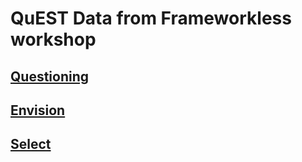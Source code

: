 # QuEST Data from Frameworkless workshop

## [Questioning](https://github.com/frameworkless-movement/manifesto/blob/QuEST/QuEST/Question.svg)

## [Envision](https://github.com/frameworkless-movement/manifesto/blob/QuEST/QuEST/SELECT.MD)

## [Select](https://github.com/frameworkless-movement/manifesto/blob/QuEST/QuEST/ENVISION.MD)